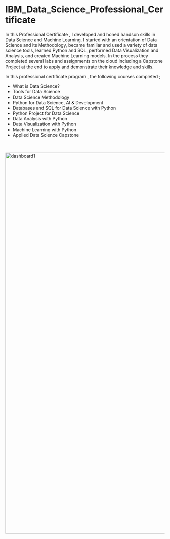 # IBM_Data_Science_Professional_Certificate

In this Professional Certificate ,  I developed and honed handson
skills in Data Science and Machine Learning. I started with
an orientation of Data Science and its Methodology, became familiar
and used a variety of data science tools, learned Python and SQL,
performed Data Visualization and Analysis, and created Machine
Learning models. In the process they completed several labs and
assignments on the cloud including a Capstone Project at the end to
apply and demonstrate their knowledge and skills.

In this professional certificate program , the following courses completed ;

- What is Data Science?
- Tools for Data Science
- Data Science Methodology
- Python for Data Science, AI & Development
- Databases and SQL for Data Science with Python
- Python Project for Data Science
- Data Analysis with Python
- Data Visualization with Python
- Machine Learning with Python
- Applied Data Science Capstone

</br>
</br>
<img width="1200" heigth="800" alt="dashboard1" src="https://github.com/UGURSELIMOZEN/IBMDataScienceProfessionalCertificate/blob/main/IBM%20Data%20Science%20Professional%20Certificate.jpg">

